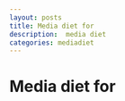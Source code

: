 ```yaml
---
layout: posts
title: Media diet for 
description:  media diet
categories: mediadiet
---
```


# Media diet for